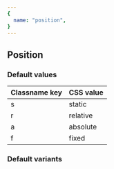 ```yaml
---
{
  name: "position",
}
---
```


## Position

### Default values
<!-- defaults.values.start -->
|Classname key|CSS value|
|-------------|---------|
|s            |static   |
|r            |relative |
|a            |absolute |
|f            |fixed    |

<!-- defaults.values.end -->


### Default variants
<!-- defaults.variants.start -->

<!-- defaults.variants.end -->